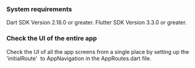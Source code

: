 
### System requirements

Dart SDK Version 2.18.0 or greater.
Flutter SDK Version 3.3.0 or greater.


### Check the UI of the entire app

Check the UI of all the app screens from a single place by setting up the 'initialRoute'  to AppNavigation in the AppRoutes.dart file.

